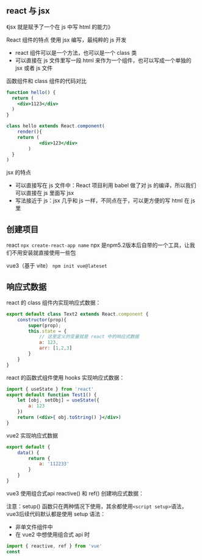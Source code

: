 ## react 与 jsx
《jsx 就是赋予了一个在 js 中写 html 的能力》

React 组件的特点
使用 jsx 编写，最纯粹的 js 开发
* react 组件可以是一个方法，也可以是一个 class 类
* 可以直接在 js 文件里写一段 html 来作为一个组件，也可以写成一个单独的 jsx 或者 js 文件

函数组件和 class 组件的代码对比
```jsx
function hello() {
  return (
  	<div>1123</div>
  )
}

class hello extends React.component(
	render(){
  	return (
			<div>123</div>
		)
  }
)
```

jsx 的特点
* 可以直接写在 js 文件中：React 项目利用 babel 做了对 js 的编译，所以我们可以直接在 js 里面写 jsx
* 写法接近于 js：jsx 几乎和 js 一样，不同点在于，可以更方便的写 html 在 js 里

## 创建项目

react
`npx create-react-app name`
npx 是npm5.2版本后自带的一个工具，让我们不用安装就直接使用一些包

vue3（基于 vite）
`npm init vue@lateset`

## 响应式数据

react 的 class 组件内实现响应式数据：
```jsx
export default class Text2 extends React.component {
	constructor(prop){
		super(prop);
		this.state = {
			// 这里定义的变量就是 react 中的响应式数据
			a: 123,
			arr: [1,2,3]
		}
	}
}
```

react 的函数式组件使用 hooks 实现响应式数据：
```jsx
import { useState } from 'react'
export default function Test1() {
	let [obj, setObj] = useState({
		a: 123
	})
	return (<div>{ obj.toString() }</div>)
}
```

vue2 实现响应式数据
```js
export default {
	data() {
		return {
			a: '112233'
		}
	}
}
```

vue3 使用组合式api reactive() 和 ref() 创建响应式数据：

注意：setup() 函数只在两种情况下使用，其余都使用`<script setup>`语法，vue3后续代码默认都是使用 setup 语法：

* 非单文件组件中
* 在 vue2 中想使用组合式 api 时

```js
import { reactive, ref } from 'vue'
const 
```









